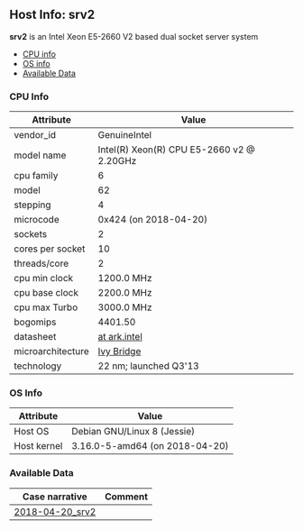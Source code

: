 ## Host Info: srv2

**srv2** is an Intel Xeon E5-2660 V2 based dual socket server system

- [CPU info](#user-content-cpu)
- [OS info](#user-content-os)
- [Available Data](#user-content-data)

### <a id="cpu">CPU Info</a>

| Attribute | Value |
| --------- | ----- |
| vendor_id    | GenuineIntel |
| model name   | Intel(R) Xeon(R) CPU E5-2660 v2 @ 2.20GHz |
| cpu family   | 6 |
| model        | 62 |
| stepping     | 4 |
| microcode    | 0x424 (on 2018-04-20) |
| sockets      | 2 |
| cores per socket | 10 |
| threads/core | 2 |
| cpu min clock   | 1200.0 MHz |
| cpu base clock  | 2200.0 MHz |
| cpu max Turbo   | 3000.0 MHz |
| bogomips     | 4401.50 |
| datasheet    | [at ark.intel](https://ark.intel.com/en/products/75272) |
| microarchitecture | [Ivy Bridge](https://en.wikipedia.org/wiki/Ivy_Bridge_(microarchitecture)) |
| technology   | 22 nm; launched Q3'13 |

### <a id="os">OS Info</a>

| Attribute | Value |
| --------- | ----- |
| Host OS      | Debian GNU/Linux 8 (Jessie) |
| Host kernel  | 3.16.0-5-amd64 (on 2018-04-20) |

### <a id="data">Available Data</a>

| Case narrative | Comment |
| -------------- | ------- |
| [2018-04-20_srv2](2018-04-20_srv2.md) |  |
